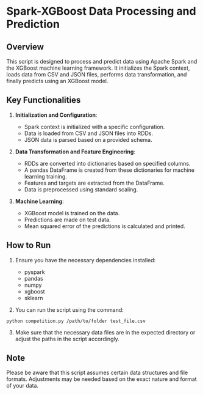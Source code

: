 # Spark-XGBoost Data Processing and Prediction

## Overview

This script is designed to process and predict data using Apache Spark and the XGBoost machine learning framework. It initializes the Spark context, loads data from CSV and JSON files, performs data transformation, and finally predicts using an XGBoost model.

## Key Functionalities

1. **Initialization and Configuration**:

   - Spark context is initialized with a specific configuration.
   - Data is loaded from CSV and JSON files into RDDs.
   - JSON data is parsed based on a provided schema.

2. **Data Transformation and Feature Engineering**:

   - RDDs are converted into dictionaries based on specified columns.
   - A pandas DataFrame is created from these dictionaries for machine learning training.
   - Features and targets are extracted from the DataFrame.
   - Data is preprocessed using standard scaling.

3. **Machine Learning**:
   - XGBoost model is trained on the data.
   - Predictions are made on test data.
   - Mean squared error of the predictions is calculated and printed.

## How to Run

1. Ensure you have the necessary dependencies installed:

   - pyspark
   - pandas
   - numpy
   - xgboost
   - sklearn

2. You can run the script using the command:

```
python competition.py /path/to/folder test_file.csv
```

3. Make sure that the necessary data files are in the expected directory or adjust the paths in the script accordingly.

## Note

Please be aware that this script assumes certain data structures and file formats. Adjustments may be needed based on the exact nature and format of your data.
